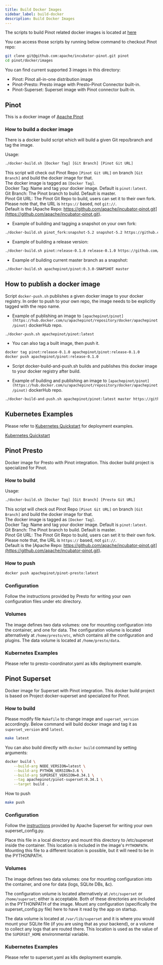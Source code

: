 ```yaml
---
title: Build Docker Images
sidebar_label: build-docker
description: Build Docker Images
---
```


The scripts to build Pinot related docker images is located at [here](https://github.com/apache/incubator-pinot/tree/master/docker/images)

You can access those scripts by running below command to checkout Pinot repo:

```bash
git clone git@github.com:apache/incubator-pinot.git pinot
cd pinot/docker/images
```

You can find current supported 3 images in this directory:

- Pinot: Pinot all-in-one distribution image
- Pinot-Presto: Presto image with Presto-Pinot Connector built-in.
- Pinot-Superset: Superset image with Pinot connector built-in.

## Pinot

This is a docker image of [Apache Pinot](https://github.com/apache/incubator-pinot)

### How to build a docker image

There is a docker build script which will build a given Git repo/branch and tag the image.

Usage:

```bash
./docker-build.sh [Docker Tag] [Git Branch] [Pinot Git URL]
```

This script will check out Pinot Repo `[Pinot Git URL]` on branch `[Git Branch]` and build the docker image for that. <br />
The docker image is tagged as `[Docker Tag]`. <br />
Docker Tag: Name and tag your docker image. Default is `pinot:latest`. <br />
Git Branch: The Pinot branch to build. Default is master. <br />
Pinot Git URL: The Pinot Git Repo to build, users can set it to their own fork. <br />
Please note that, the URL is `https://` based, not `git://`. <br />
Default is the [Apache Repo: https://github.com/apache/incubator-pinot.git](https://github.com/apache/incubator-pinot.git). <br />

- Example of building and tagging a snapshot on your own fork:

```bash
./docker-build.sh pinot_fork:snapshot-5.2 snapshot-5.2 https://github.com/your_own_fork/pinot.git
```

- Example of building a release version:

```bash
./docker-build.sh pinot:release-0.1.0 release-0.1.0 https://github.com/apache/incubator-pinot.git
```

- Example of building current master branch as a snapshot:

```bash
./docker-build.sh apachepinot/pinot:0.3.0-SNAPSHOT master
```

## How to publish a docker image

Script `docker-push.sh` publishes a given docker image to your docker registry.
In order to push to your own repo, the image needs to be explicitly tagged with the repo name.

- Example of publishing an image to `[apachepinot/pinot](https://hub.docker.com/u/apachepinot/repository/docker/apachepinot/pinot)` dockerHub repo.

```bash
./docker-push.sh apachepinot/pinot:latest
```

- You can also tag a built image, then push it.

```bash
docker tag pinot:release-0.1.0 apachepinot/pinot:release-0.1.0
docker push apachepinot/pinot:release-0.1.0
```

- Script docker-build-and-push.sh builds and publishes this docker image to your docker registry after build.

- Example of building and publishing an image to `[apachepinot/pinot](https://hub.docker.com/u/apachepinot/repository/docker/apachepinot/pinot)` dockerHub repo.

```bash
./docker-build-and-push.sh apachepinot/pinot:latest master https://github.com/apache/incubator-pinot.git
```

## Kubernetes Examples

Please refer to [Kubernetes Quickstart](../administration/installation/cloud/on-premise.md) for deployment examples.

[Kubernetes Quickstart](../administration/installation/cloud/on-premise.md)


## Pinot Presto

Docker image for Presto with Pinot integration.
This docker build project is specialized for Pinot.

### How to build

Usage:

```bash
./docker-build.sh [Docker Tag] [Git Branch] [Presto Git URL]
```

This script will check out Pinot Repo `[Pinot Git URL]` on branch `[Git Branch]` and build the docker image for that. <br />
The docker image is tagged as `[Docker Tag]`. <br />
Docker Tag: Name and tag your docker image. Default is `pinot:latest`. <br />
Git Branch: The Pinot branch to build. Default is master. <br />
Pinot Git URL: The Pinot Git Repo to build, users can set it to their own fork. <br />
Please note that, the URL is `https://` based, not `git://`. <br />
Default is the [Apache Repo: https://github.com/apache/incubator-pinot.git](https://github.com/apache/incubator-pinot.git). <br />

### How to push

```bash
docker push apachepinot/pinot-presto:latest
```

### Configuration

Follow the instructions provided by Presto for writing your own configuration files under etc directory.

### Volumes

The image defines two data volumes: one for mounting configuration into the container, and one for data.
The configuration volume is located alternatively at `/home/presto/etc`, which contains all the configuration and plugins.
The data volume is located at `/home/presto/data`.

### Kubernetes Examples

Please refer to presto-coordinator.yaml as k8s deployment example.

## Pinot Superset

Docker image for Superset with Pinot integration.
This docker build project is based on Project docker-superset and specialized for Pinot.

### How to build

Please modify file `Makefile` to change image and `superset_version` accordingly.
Below command will build docker image and tag it as `superset_version` and `latest`.

```bash
make latest
```

You can also build directly with `docker build` command by setting arguments:

```bash
docker build \
    --build-arg NODE_VERSION=latest \
    --build-arg PYTHON_VERSION=3.6 \
    --build-arg SUPERSET_VERSION=0.34.1 \
    --tag apachepinot/pinot-superset:0.34.1 \
    --target build .
```

How to push

```bash
make push
```

### Configuration

Follow the [instructions](https://superset.incubator.apache.org/installation.html#configuration) provided by Apache Superset for writing your own superset_config.py.

Place this file in a local directory and mount this directory to /etc/superset inside the container. This location 
is included in the image's `PYTHONPATH`. Mounting this file to a different location is possible, but it will need to be in the PYTHONPATH.

### Volumes

The image defines two data volumes: one for mounting configuration into the container, and one for data (logs, SQLite DBs, &c).

The configuration volume is located alternatively at `/etc/superset` or `/home/superset`; either is acceptable. Both of these directories are included in the PYTHONPATH of the image. Mount any configuration (specifically the superset_config.py file) here to have it read by the app on startup.

The data volume is located at `/var/lib/superset` and it is where you would mount your SQLite file (if you are using that as your backend), or a volume to collect any logs that are routed there. This location is used as the value of the `SUPERSET_HOME` environmental variable.

### Kubernetes Examples

Please refer to superset.yaml as k8s deployment example.

